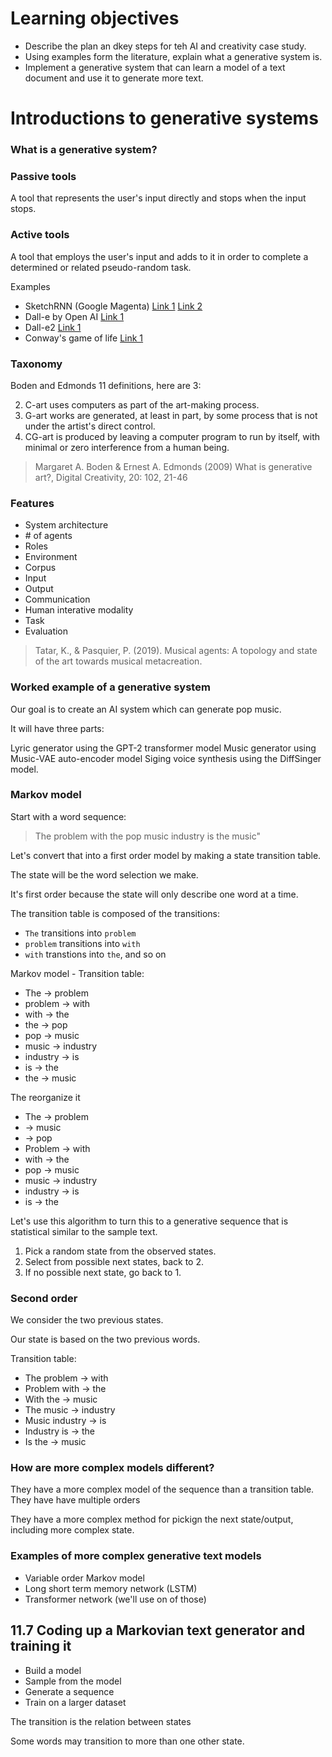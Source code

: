 # Learning objectives
* Describe the plan an dkey steps for teh AI and creativity case study.
* Using examples form the literature, explain what a generative system is.
* Implement a generative system that can learn a model of a text document and use it to generate more text.

# Introductions to generative systems
### What is a generative system?

### Passive tools
A tool that represents the user's input directly and stops when the input stops.

### Active tools
A tool that employs the user's input and adds to it in order to complete a determined or related pseudo-random task.

Examples
* SketchRNN (Google Magenta) [Link 1](https://magenta.tensorflow.org/assets/sketch_rnn_demo/index.html) [Link 2](https://magic-sketchpad.glitch.me/)
* Dall-e by Open AI [Link 1](https://openai.com/research/dall-e)
* Dall-e2 [Link 1](https://openai.com/product/dall-e-2)
* Conway's game of life [Link 1](https://copy.sh/life/?pattern=10enginecodership)

### Taxonomy
Boden and Edmonds 11 definitions, here are 3:

2. C-art uses computers as part of the art-making process.
5. G-art works are generated, at least in part, by some process that is not under the artist's direct control.
6. CG-art is produced by leaving a computer program to run by itself, with minimal or zero interference from a human being.

> Margaret A. Boden & Ernest A. Edmonds (2009) What is generative art?, Digital Creativity, 20: 102, 21-46

### Features
* System architecture
* \# of agents
* Roles
* Environment
* Corpus
* Input
* Output
* Communication
* Human interative modality
* Task
* Evaluation

> Tatar, K., & Pasquier, P. (2019). Musical agents: A topology and state of the art towards musical metacreation.

### Worked example of a generative system

Our goal is to create an AI system which can generate pop music.

It will have three parts:

Lyric generator using the GPT-2 transformer model Music generator using Music-VAE auto-encoder model Siging voice synthesis using the DiffSinger model.

### Markov model
Start with a word sequence:

>The problem with the pop music industry is the music"

Let's convert that into a first order model by making a state transition table.

The state will be the word selection we make.

It's first order because the state will only describe one word at a time.

The transition table is composed of the transitions:
* `The` transitions into `problem`
* `problem` transitions into `with`
* `with` transtions into `the`, and so on

Markov model - Transition table:
* The -> problem
* problem -> with
* with -> the
* the -> pop
* pop -> music
* music -> industry
* industry -> is
* is  -> the
* the  -> music

The reorganize it
* The -> problem
*    -> music
*    -> pop
* Problem  -> with
* with -> the
* pop -> music
* music -> industry
* industry -> is
* is -> the

Let's use this algorithm to turn this to a generative sequence that is statistical similar to the sample text.

1. Pick a random state from the observed states.
2. Select from possible next states, back to 2.
3. If no possible next state, go back to 1.

### Second order
We consider the two previous states.

Our state is based on the two previous words.

Transition table:
* The problem -> with
* Problem with -> the
* With the -> music
* The music -> industry
* Music industry -> is
* Industry is -> the
* Is the -> music

### How are more complex models different?
They have a more complex model of the sequence than a transition table. They have have multiple orders

They have a more complex method for pickign the next state/output, including more complex state.

### Examples of more complex generative text models
* Variable order Markov model
* Long short term memory network (LSTM)
* Transformer network (we'll use on of those)

## 11.7 Coding up a Markovian text generator and training it

* Build a model
* Sample from the model
* Generate a sequence
* Train on a larger dataset

The transition is the relation between states

Some words may transition to more than one other state.